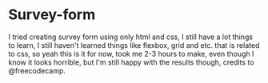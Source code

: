 # Survey-form
I tried creating survey form using only html and css, I still have a lot things to learn, I still haven't learned things like flexbox, grid and etc. that is related to css, so yeah this is it for now, took me 2-3 hours to make, even though I know it looks horrible, but I'm still happy with the results though, credits to @freecodecamp.
